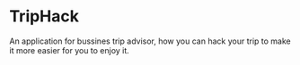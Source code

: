 # TripHack
An application for bussines trip advisor, how you can hack your trip to make it more easier for you to enjoy it.
